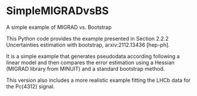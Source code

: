 # SimpleMIGRADvsBS
 A simple example of MIGRAD vs. Bootstrap

This Python code provides the example presented in Section 2.2.2 Uncertainties estimation with bootstrap, arxiv:2112.13436 [hep-ph]. 

It is a simple example that generates pseudodata according following a linear model and then compares the error estimation using a Hessian (MIGRAD library from MINUIT) and a standard bootstrap method.

This version also includes a more realistic example fitting the LHCb data for the Pc(4312) signal.

